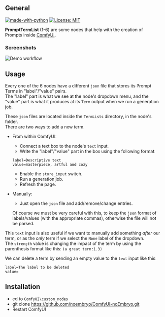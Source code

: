 ## General

[![made-with-python][Python]](https://www.python.org/)
[![License: MIT][MIT]](LICENSE)

**PromptTermList** (1-6) are some nodes that help with the creation of Prompts inside [ComfyUI](https://github.com/comfyanonymous/ComfyUI).


### Screenshots

![Demo workflow](https://raw.githubusercontent.com/noembryo/ComfyUI-noEmbryo/master/stuff/Screen2.png)

<!-- <p align="center">
  <a href="https://raw.githubusercontent.com/noembryo/ComfyUI-noEmbryo/master/stuff/Screen2.png">
<img src="https://raw.githubusercontent.com/noembryo/ComfyUI-noEmbryo/master/stuff/Screen2.png" height="180"></a>
</p> -->

## Usage
Every one of the 6 nodes have a different `json` file that stores its Prompt Terms in "label"/"value" pairs.  
The "label" part is what we see at the node's dropdown menu, and the "value" part is what it produces at its `Term` output when we run a generation job.  
  
These `json` files are located inside the `TermLists` directory, in the node's folder.  
There are two ways to add a new term.  
* From within ComfyUI:
  * Connect a text box to the node's `text` input.  
  * Write the "label"/"value" part in the box using the following format:  
  ```
  label=Descriptive text
  value=masterpiece, artful and cozy
  ```
  * Enable the `store_input` switch.  
  * Run a generation job.  
  * Refresh the page.  
* Manually:
  * Just open the `json` file and add/remove/change entries. 

  Of course we must be very careful with this, to keep the `json` format of labels/values (with the appropriate commas), otherwise the file will not be parsed.  

This `text` input is also useful if we want to manually add something *after* our term, or as the *only* term if we select the `None` label of the dropdown.  
The `strength` value is changing the impact of the term by using the parenthesis format like this: `(a great term:1.3)`  
  
We can delete a term by sending an empty value to the `text` input like this:
```
label=The label to be deleted
value=
```


## Installation
* cd to `ComfyUI\custom_nodes`
* git clone https://github.com/noembryo/ComfyUI-noEmbryo.git
* Restart ComfyUI


[Python]:https://img.shields.io/badge/Made%20with-Python-1f425f.svg
[MIT]:https://img.shields.io/badge/License-MIT-green.svg
